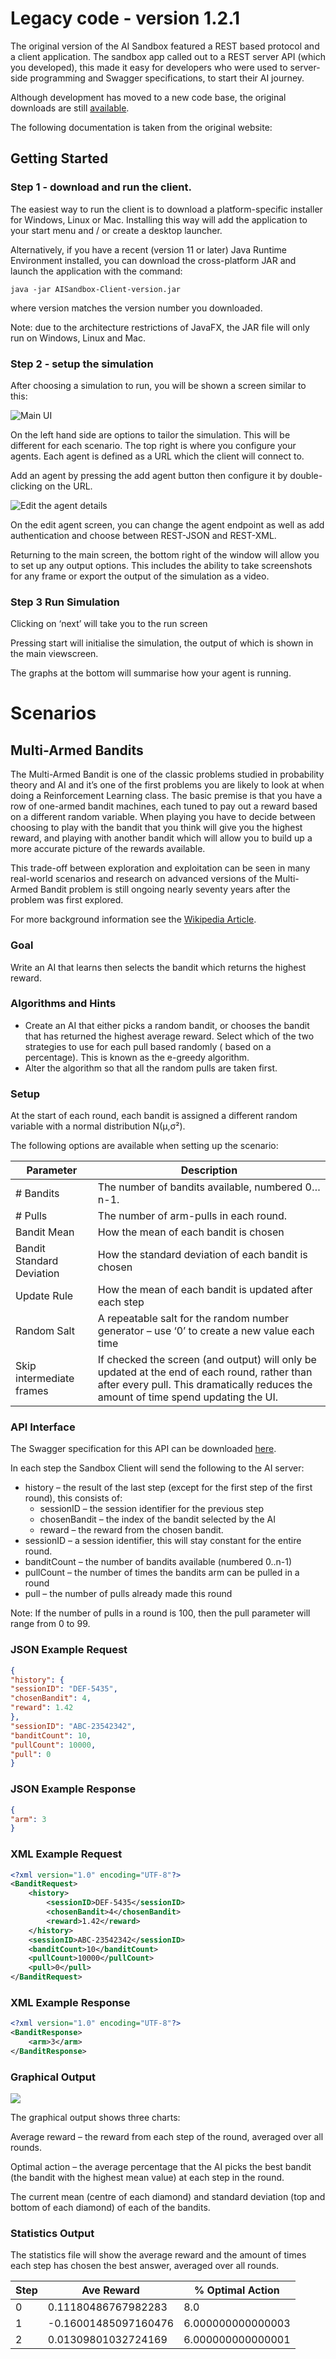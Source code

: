 # Legacy code - version 1.2.1

The original version of the AI Sandbox featured a REST based protocol and a client application. The
sandbox app called out to a REST server API (which you developed), this made it easy for developers
who were used to server-side programming and Swagger specifications, to start their AI journey.

Although development has moved to a new code base, the original downloads are
still [available](../intro/Downloads.md).

The following documentation is taken from the original website:

## Getting Started

### Step 1 - download and run the client.

The easiest way to run the client is to download a platform-specific installer for Windows, Linux or
Mac. Installing this way will add the application to your start menu and / or create a desktop
launcher.

Alternatively, if you have a recent (version 11 or later) Java Runtime Environment installed, you
can download the cross-platform JAR and launch the application with the command:

```java -jar AISandbox-Client-version.jar```

where version matches the version number you downloaded.

Note: due to the architecture restrictions of JavaFX, the JAR file will only run on Windows, Linux
and Mac.

### Step 2 - setup the simulation

After choosing a simulation to run, you will be shown a screen similar to this:

![Main UI](ScenarioOptions-1.png)

On the left hand side are options to tailor the simulation. This will be different for each
scenario. The top right is where you configure your agents. Each agent is defined as a URL which the
client will connect to.

Add an agent by pressing the add agent button then configure it by double-clicking on the URL.

![Edit the agent details](EditAgent.png)

On the edit agent screen, you can change the agent endpoint as well as add authentication and choose
between REST-JSON and REST-XML.

Returning to the main screen, the bottom right of the window will allow you to set up any output
options. This includes the ability to take screenshots for any frame or export the output of the
simulation as a video.

### Step 3 Run Simulation

Clicking on ‘next’ will take you to the run screen

Pressing start will initialise the simulation, the output of which is shown in the main viewscreen.

The graphs at the bottom will summarise how your agent is running.

# Scenarios

## Multi-Armed Bandits

The Multi-Armed Bandit is one of the classic problems studied in probability theory and AI and it’s
one of the first problems you are likely to look at when doing a Reinforcement Learning class. The
basic premise is that you have a row of one-armed bandit machines, each tuned to pay out a reward
based on a different random variable. When playing you have to decide between choosing to play with
the bandit that you think will give you the highest reward, and playing with another bandit which
will allow you to build up a more accurate picture of the rewards available.

This trade-off between exploration and exploitation can be seen in many real-world scenarios and
research on advanced versions of the Multi-Armed Bandit problem is still ongoing nearly seventy
years after the problem was first explored.

For more background information see
the [Wikipedia Article](https://en.wikipedia.org/wiki/Multi-armed_bandit).

### Goal

Write an AI that learns then selects the bandit which returns the highest reward.

### Algorithms and Hints

- Create an AI that either picks a random bandit, or chooses the bandit that has returned the
  highest average reward. Select which of the two strategies to use for each pull based randomly (
  based on a percentage). This is known as the e-greedy algorithm.
- Alter the algorithm so that all the random pulls are taken first.

### Setup

At the start of each round, each bandit is assigned a different random variable with a normal
distribution N(μ,σ²).

The following options are available when setting up the scenario:

| Parameter                 | Description                                                                                                                                                                         |
|---------------------------|-------------------------------------------------------------------------------------------------------------------------------------------------------------------------------------|
| # Bandits                 | The number of bandits available, numbered 0…n-1.                                                                                                                                    |
| # Pulls                   | The number of arm-pulls in each round.                                                                                                                                              |
| Bandit Mean               | How the mean of each bandit is chosen                                                                                                                                               |
| Bandit Standard Deviation | How the standard deviation of each bandit is chosen                                                                                                                                 |
| Update Rule               | How the mean of each bandit is updated after each step                                                                                                                              |
| Random Salt               | A repeatable salt for the random number generator – use ‘0’ to create a new value each time                                                                                         |
| Skip intermediate frames  | If checked the screen (and output) will only be updated at the end of each round, rather than after every pull. This dramatically reduces the amount of time spend updating the UI. |

### API Interface

The Swagger specification for this API can be downloaded [here](https://files.aisandbox.dev/swagger/bandit.yaml).

In each step the Sandbox Client will send the following to the AI server:

- history – the result of the last step (except for the first step of the first round), this consists of:
  - sessionID –  the session identifier for the previous step
  - chosenBandit – the index of the bandit selected by the AI
  - reward – the reward from the chosen bandit.
- sessionID – a session identifier, this will stay constant for the entire round.
- banditCount – the number of bandits available (numbered 0..n-1)
- pullCount – the number of times the bandits arm can be pulled in a round
- pull – the number of pulls already made this round

Note: If the number of pulls in a round is 100, then the pull parameter will range from 0 to 99.

### JSON Example Request

```JSON
{
"history": {
"sessionID": "DEF-5435",
"chosenBandit": 4,
"reward": 1.42
},
"sessionID": "ABC-23542342",
"banditCount": 10,
"pullCount": 10000,
"pull": 0
}
```

### JSON Example Response

```json
{
"arm": 3
}
```

### XML Example Request
```xml
<?xml version="1.0" encoding="UTF-8"?>
<BanditRequest>
	<history>
		<sessionID>DEF-5435</sessionID>
		<chosenBandit>4</chosenBandit>
		<reward>1.42</reward>
	</history>
	<sessionID>ABC-23542342</sessionID>
	<banditCount>10</banditCount>
	<pullCount>10000</pullCount>
	<pull>0</pull>
</BanditRequest>
```

### XML Example Response

```xml
<?xml version="1.0" encoding="UTF-8"?>
<BanditResponse>
	<arm>3</arm>
</BanditResponse>
```

### Graphical Output

![](multi-armed-output.png)

The graphical output shows three charts:

Average reward – the reward from each step of the round, averaged over all rounds.

Optimal action – the average percentage that the AI picks the best bandit (the bandit with the highest mean value) at each step in the round.

The current mean (centre of each diamond) and standard deviation (top and bottom of each diamond) of each of the bandits.

### Statistics Output

The statistics file will show the average reward and the amount of times each step has chosen the best answer, averaged over all rounds.

| Step | Ave Reward           | % Optimal Action  |
|------|----------------------|-------------------|
| 0    | 0.11180486767982283  | 8.0               |
| 1    | -0.16001485097160476 | 6.000000000000003 |
| 2    | 0.01309801032724169  | 6.000000000000001 |